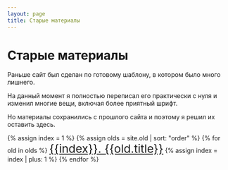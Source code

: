 ```yaml
---
layout: page
title: Старые материалы
---
```


<h1>Старые материалы</h1>

Раньше сайт был сделан по готовому шаблону, в котором было много лишнего.

На данный момент я полностью переписал его практически с нуля и изменил многие вещи, включая более приятный шрифт.

Но материалы сохранились с прошлого сайта и поэтому я решил их оставить здесь.

{% assign index = 1 %}
{% assign olds = site.old | sort: "order" %}
{% for old in olds %}
<a href="{{ old.url | absolute_url }}" class="markdown-link" style="font-size: 26px">{{index}}. {{old.title}}</a>
{% assign index = index | plus: 1 %}
{% endfor %}